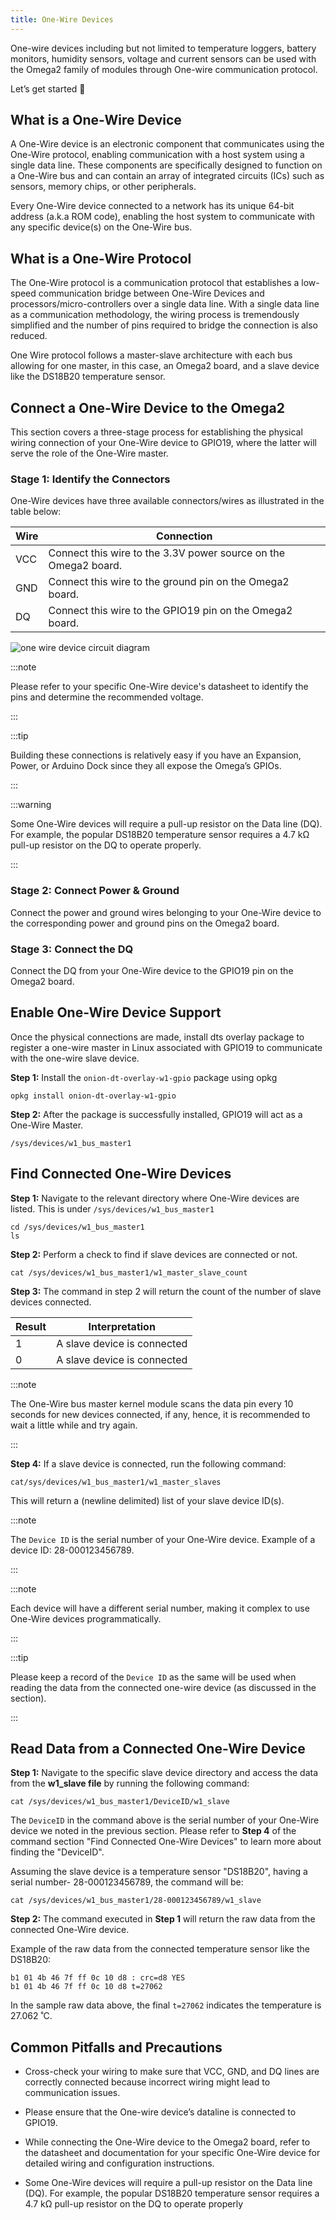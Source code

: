 ```yaml
---
title: One-Wire Devices
---
```


One-wire devices including but not limited to temperature loggers, battery monitors, humidity sensors, voltage and current sensors can be used with the Omega2 family of modules through One-wire communication protocol.

Let’s get started 🚀

## What is a One-Wire Device

A One-Wire device is an electronic component that communicates using the One-Wire protocol, enabling communication with a host system using a single data line. These components are specifically designed to function on a One-Wire bus and can contain an array of integrated circuits (ICs) such as sensors, memory chips, or other peripherals.

Every One-Wire device connected to a network has its unique 64-bit address (a.k.a ROM code), enabling the host system to communicate with any specific device(s) on the One-Wire bus.

## What is a One-Wire Protocol

The One-Wire protocol is a communication protocol that establishes a low-speed communication bridge between One-Wire Devices and processors/micro-controllers over a single data line. With a single data line as a communication methodology, the wiring process is tremendously simplified and the number of pins required to bridge the connection is also reduced. 

One Wire protocol follows a master-slave architecture with each bus allowing for one master, in this case, an Omega2 board, and a slave device like the DS18B20 temperature sensor.

## Connect a One-Wire Device to the Omega2

This section covers a three-stage process for establishing the physical wiring connection of your One-Wire device to GPIO19, where the latter will serve the role of the One-Wire master.

### Stage 1: Identify the Connectors

One-Wire devices have three available connectors/wires as illustrated in the table below: 

| Wire            | Connection                                                      |
|-----------------|-----------------------------------------------------------------|
| VCC             | Connect this wire to the 3.3V power source on the Omega2 board. |  
| GND             | Connect this wire to the ground pin on the Omega2 board.        |  
| DQ              | Connect this wire to the GPIO19 pin on the Omega2 board.        | 

![one wire device circuit diagram](../static/img/one-wire-device-circuit-diagram-1.png)

:::note

Please refer to your specific One-Wire device's datasheet to identify the pins and determine the recommended voltage. 

:::

:::tip

Building these connections is relatively easy if you have an Expansion, Power, or Arduino Dock since they all expose the Omega’s GPIOs. 

:::

:::warning

Some One-Wire devices will require a pull-up resistor on the Data line (DQ). For example, the popular DS18B20 temperature sensor requires a 4.7 kΩ pull-up resistor on the DQ to operate properly.

:::


### Stage 2: Connect Power & Ground

Connect the power and ground wires belonging to your One-Wire device to the corresponding power and ground pins on the Omega2 board. 

### Stage 3: Connect the DQ

Connect the DQ from your One-Wire device to the GPIO19 pin on the Omega2 board. 

## Enable One-Wire Device Support


Once the physical connections are made, install dts overlay package to register a one-wire master in Linux associated with GPIO19 to communicate with the one-wire slave device.  

**Step 1:**  Install the `onion-dt-overlay-w1-gpio` package using opkg

```
opkg install onion-dt-overlay-w1-gpio
```
**Step 2:** After the package is successfully installed, GPIO19 will act as a One-Wire Master. 

```
/sys/devices/w1_bus_master1
```
<h2 id="find">Find Connected One-Wire Devices</h2>

**Step 1:** Navigate to the relevant directory where One-Wire devices are listed. This is under `/sys/devices/w1_bus_master1`


```
cd /sys/devices/w1_bus_master1
ls
```

**Step 2:** Perform a check to find if slave devices are connected or not. 

```
cat /sys/devices/w1_bus_master1/w1_master_slave_count
```

**Step 3:** The command in step 2 will return the count of the number of slave devices connected. 

| Result            | Interpretation                            |
|-------------------|-------------------------------------------|
| 1                 | A slave device is connected               |
| 0                 | A slave device is connected               |

:::note

The One-Wire bus master kernel module scans the data pin every 10 seconds for new devices connected, if any, hence, it is recommended to wait a little while and try again. 

:::

**Step 4:** If a slave device is connected, run the following command: 

```
cat/sys/devices/w1_bus_master1/w1_master_slaves
```

This will return a (newline delimited) list of your slave device ID(s). 

:::note

The `Device ID` is the serial number of your One-Wire device. Example of a device ID: 28-000123456789. 

:::

:::note

Each device will have a different serial number, making it complex to use One-Wire devices programmatically. 

:::

:::tip

Please keep a record of the `Device ID` as the same will be used when reading the data from the connected one-wire device (as discussed in the section).

:::

## Read Data from a Connected One-Wire Device

**Step 1:** Navigate to the specific slave device directory and access the data from the __w1_slave file__ by running the following command: 

```
cat /sys/devices/w1_bus_master1/DeviceID/w1_slave
```

The `DeviceID` in the command above is the serial number of your One-Wire device we noted in the previous section. Please refer to **Step 4** of the command section "Find Connected One-Wire Devices" to learn more about finding the "DeviceID". 

Assuming the slave device is a temperature sensor "DS18B20", having a serial number- 28-000123456789, the command will be: 

```
cat /sys/devices/w1_bus_master1/28-000123456789/w1_slave
```

**Step 2:** The command executed in **Step 1** will return the raw data from the connected One-Wire device. 

Example of the raw data from the connected temperature sensor like the DS18B20: 

```
b1 01 4b 46 7f ff 0c 10 d8 : crc=d8 YES
b1 01 4b 46 7f ff 0c 10 d8 t=27062
```

In the sample raw data above, the final `t=27062` indicates the temperature is 27.062 ˚C.

## Common Pitfalls and Precautions

- Cross-check your wiring to make sure that VCC, GND, and DQ lines are correctly connected because incorrect wiring might lead to communication issues.  

- Please ensure that the One-wire device’s dataline is connected to GPIO19. 

- While connecting the One-Wire device to the Omega2 board, refer to the datasheet and documentation for your specific One-Wire device for detailed wiring and configuration instructions.

- Some One-Wire devices will require a pull-up resistor on the Data line (DQ). For example, the popular DS18B20 temperature sensor requires a 4.7 kΩ pull-up resistor on the DQ to operate properly

